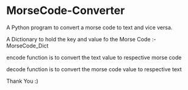 # MorseCode-Converter

A Python program to convert a morse code to text and vice versa.

A Dictionary to hold the key and value fo the Morse Code :- MorseCode_Dict

encode function is to convert the text value to respective morse code

decode function is to convert the morse code value to respective text 



Thank You :)
